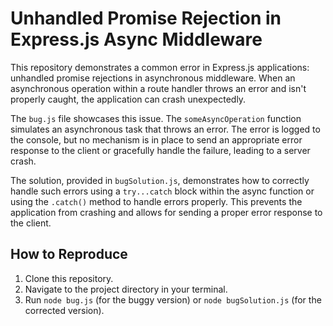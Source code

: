 # Unhandled Promise Rejection in Express.js Async Middleware

This repository demonstrates a common error in Express.js applications: unhandled promise rejections in asynchronous middleware.  When an asynchronous operation within a route handler throws an error and isn't properly caught, the application can crash unexpectedly.

The `bug.js` file showcases this issue.  The `someAsyncOperation` function simulates an asynchronous task that throws an error. The error is logged to the console, but no mechanism is in place to send an appropriate error response to the client or gracefully handle the failure, leading to a server crash.

The solution, provided in `bugSolution.js`, demonstrates how to correctly handle such errors using a `try...catch` block within the async function or using the `.catch()` method to handle errors properly.  This prevents the application from crashing and allows for sending a proper error response to the client.

## How to Reproduce

1. Clone this repository.
2. Navigate to the project directory in your terminal.
3. Run `node bug.js` (for the buggy version) or `node bugSolution.js` (for the corrected version).
